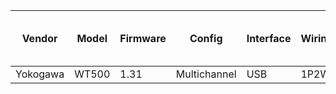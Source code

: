 | Vendor   | Model  | Firmware | Config        | Interface | Wiring/topology | Number of channels used | Which channel(s) |
|----------|--------|----------|---------------|-----------|-----------------|-------------------------|------------------|
| Yokogawa | WT500  | 1.31     | Multichannel  | USB       | 1P2W            | 3                       | 1,2,3            |
